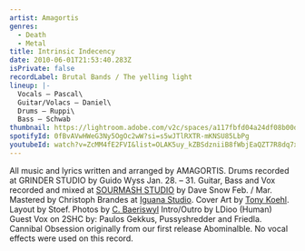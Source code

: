 ```yaml
---
artist: Amagortis
genres:
  - Death
  - Metal
title: Intrinsic Indecency
date: 2010-06-01T21:53:40.283Z
isPrivate: false
recordLabel: Brutal Bands / The yelling light
lineup: |-
  Vocals – Pascal\
  Guitar/Volacs – Daniel\
  Drums – Ruppi\
  Bass – Schwab
thumbnail: https://lightroom.adobe.com/v2c/spaces/a117fbfd04a24df08b00dc7343422215/assets/e186eb7315da3665326590e5c938ba32/revisions/1af909e57bc548a682129cb84d0a1b40/renditions/7d8f4bd9a577c1d842982045ddfeba4d
spotifyId: 0fBvAVwHWeG3Ny5OgOc2wW?si=s5wJTlRXTR-mKNSU85LbPg
youtubeId: watch?v=ZcMM4fE2FVI&list=OLAK5uy_kZBSdzniiB8fWbjEaQZT7R8dq7xP7CNSk
---
```

All music and lyrics written and arranged by AMAGORTIS. Drums recorded at GRINDER STUDIO by Guido Wyss Jan. 28. – 31. Guitar, Bass and Vox recorded and mixed at [SOURMASH STUDIO](http://www.sourmashstudio.ch/) by Dave Snow Feb. / Mar. Mastered by Christoph Brandes at [Iguana Studio](http://www.iguana-audioproduction.de/). Cover Art by [Tony Koehl](http://www.scetchthesoul.com/). Layout by Stoef. Photos by [C. Baeriswyl](http://www.cbfotografie.ch/) Intro/Outro by LDioo (Human) Guest Vox on 2SHC by: Paulos Gekkus, Pussyshredder and Friedla. Cannibal Obsession originally from our first release Abominalble. No vocal effects were used on this record.
